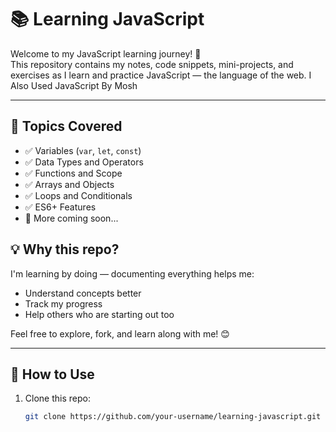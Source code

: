 

# 📚 Learning JavaScript

Welcome to my JavaScript learning journey! 🚀  
This repository contains my notes, code snippets, mini-projects, and exercises as I learn and practice JavaScript — the language of the web. I Also Used JavaScript By Mosh 

---
## 🧠 Topics Covered

- ✅ Variables (`var`, `let`, `const`)
- ✅ Data Types and Operators
- ✅ Functions and Scope
- ✅ Arrays and Objects
- ✅ Loops and Conditionals
- ✅ ES6+ Features
- 🚧 More coming soon...

## 💡 Why this repo?

I'm learning by doing — documenting everything helps me:
- Understand concepts better
- Track my progress
- Help others who are starting out too

Feel free to explore, fork, and learn along with me! 😊

---

## 📌 How to Use

1. Clone this repo:
   ```bash
   git clone https://github.com/your-username/learning-javascript.git

